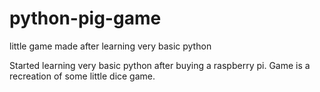 # python-pig-game
little game made after learning very basic python

Started learning very basic python after buying a raspberry pi. Game is a recreation of some little dice game.
